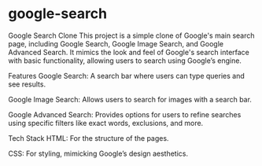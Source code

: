 # google-search

Google Search Clone
This project is a simple clone of Google's main search page, including Google Search, Google Image Search, and Google Advanced Search. It mimics the look and feel of Google's search interface with basic functionality, allowing users to search using Google’s engine.

Features
Google Search: A search bar where users can type queries and see results.

Google Image Search: Allows users to search for images with a search bar.

Google Advanced Search: Provides options for users to refine searches using specific filters like exact words, exclusions, and more.

Tech Stack
HTML: For the structure of the pages.

CSS: For styling, mimicking Google’s design aesthetics.
